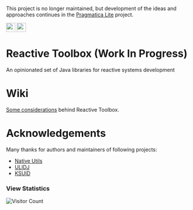 This project is no longer maintained, but development of the ideas and approaches continues in the [Pragmatica Lite](https://github.com/siy/pragmatica-lite) project.

<a href="https://medium.com/@sergiy.yevtushenko"><img src="https://img.shields.io/badge/medium-%2312100E.svg?&style=for-the-badge&logo=medium&logoColor=white" height=25></a> 
<a href="https://dev.to/siy"><img src="https://img.shields.io/badge/DEV.TO-%230A0A0A.svg?&style=for-the-badge&logo=dev-dot-to&logoColor=white" height=25></a>

# Reactive Toolbox (Work In Progress) 
An opinionated set of Java libraries for reactive systems development

# Wiki
[Some considerations](https://github.com/siy/reactive-toolbox/wiki) behind Reactive Toolbox.

# Acknowledgements

Many thanks for authors and maintainers of following projects:

 - [Native Utils](https://github.com/adamheinrich/native-utils)
 - [ULIDJ](https://github.com/azam/ulidj)
 - [KSUID](https://github.com/akhawaja/ksuid)

### View Statistics
![Visitor Count](https://profile-counter.glitch.me/siy/count.svg)
